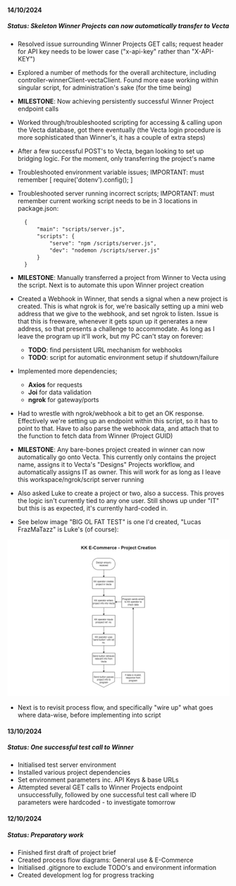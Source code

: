 #### 14/10/2024
##### Status: Skeleton Winner Projects can now automatically transfer to Vecta
- Resolved issue surrounding Winner Projects GET calls; request header for API key needs to be lower case ("x-api-key" rather than "X-API-KEY")
- Explored a number of methods for the overall architecture, including controller-winnerClient-vectaClient. Found more ease working within singular script, for administration's sake (for the time being)
- <b>MILESTONE</b>: Now achieving persistently successful Winner Project endpoint calls
- Worked through/troubleshooted scripting for accessing & calling upon the Vecta database, got there eventually (the Vecta login procedure is more sophisticated than Winner's, it has a couple of extra steps)
- After a few successful POST's to Vecta, began looking to set up bridging logic. For the moment, only transferring the project's name
- Troubleshooted environment variable issues; IMPORTANT: must remember [ require('dotenv').config(); ]
- Troubleshooted server running incorrect scripts; IMPORTANT: must remember current working script needs to be in 3 locations in package.json:

        {
            "main": "scripts/server.js",
            "scripts": {
                "serve": "npm /scripts/server.js",
                "dev": "nodemon /scripts/server.js"
            }
        }

- <b>MILESTONE</b>: Manually transferred a project from Winner to Vecta using the script. Next is to automate this upon Winner project creation
- Created a Webhook in Winner, that sends a signal when a new project is created. This is what ngrok is for, we're basically setting up a mini web address that we give to the webhook, and set ngrok to listen. Issue is that this is freeware, whenever it gets spun up it generates a new address, so that presents a challenge to accommodate. As long as I leave the program up it'll work, but my PC can't stay on forever:
    - <b>TODO</b>: find persistent URL mechanism for webhooks
    - <b>TODO</b>: script for automatic environment setup if shutdown/failure
- Implemented more dependencies; 
    - <b>Axios</b> for requests
    - <b>Joi</b> for data validation
    - <b>ngrok</b> for gateway/ports
- Had to wrestle with ngrok/webhook a bit to get an OK response. Effectively we're setting up an endpoint within this script, so it has to point to that. Have to also parse the webhook data, and attach that to the function to fetch data from Winner (Project GUID)
- <b>MILESTONE</b>: Any bare-bones project created in winner can now automatically go onto Vecta. This currently only contains the project name, assigns it to Vecta's "Designs" Projects workflow, and automatically assigns IT as owner. This will work for as long as I leave this workspace/ngrok/script server running
- Also asked Luke to create a project or two, also a success. This proves the logic isn't currently tied to any one user. Still shows up under "IT" but this is as expected, it's currently hard-coded in. 
- See below image "BIG OL FAT TEST" is one I'd created, "Lucas FrazMaTazz" is Luke's (of course):

![vecta project imports](../flow-diagrams/project-creation-e-commerce.png "Vecta Project Imports")

- Next is to revisit process flow, and specifically "wire up" what goes where data-wise, before implementing into script

#### 13/10/2024
##### Status: One successful test call to Winner
- Initialised test server environment
- Installed various project dependencies
- Set environment parameters inc. API Keys & base URLs
- Attempted several GET calls to Winner Projects endpoint unsuccessfully, followed by one successful test call where ID parameters were hardcoded - to investigate tomorrow

#### 12/10/2024
##### Status: Preparatory work
- Finished first draft of project brief
- Created process flow diagrams: General use & E-Commerce
- Initialised .gitignore to exclude TODO's and environment information
- Created development log for progress tracking
